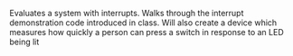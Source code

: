 Evaluates a system with interrupts. Walks 
through the interrupt demonstration code introduced in class. Will also create a device which
measures how quickly a person can press a switch in response to an LED being lit

